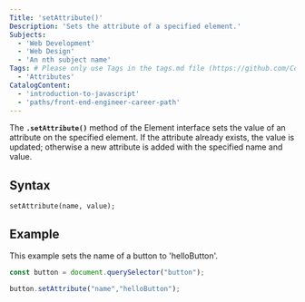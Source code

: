 ```yaml
---
Title: 'setAttribute()' 
Description: 'Sets the attribute of a specified element.'
Subjects: 
  - 'Web Development'
  - 'Web Design'
  - 'An nth subject name'
Tags: # Please only use Tags in the tags.md file (https://github.com/Codecademy/docs/blob/main/documentation/tags.md). If that list feels insufficient, feel free to create a new Tag and add it to tags.md in your PR!
  - 'Attributes'
CatalogContent: 
  - 'introduction-to-javascript'
  - 'paths/front-end-engineer-career-path'
---
```


The **`.setAttribute()`** method of the Element interface sets the value of an attribute on the specified element. If the attribute already exists, the value is updated; otherwise a new attribute is added with the specified name and value.

## Syntax

```pseudo
setAttribute(name, value);
```

## Example

This example sets the name of a button to 'helloButton'.

```js
const button = document.querySelector("button");

button.setAttribute("name","helloButton");
```